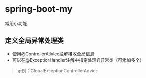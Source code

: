 # spring-boot-my
常用小功能

## 定义全局异常处理类

- 使用@ControllerAdvice注解接收全局信息
- 可以在@ExceptionHandler注解中指定处理的异常类（可添加多个）

> 示例：GlobalExceptionControllerAdvice





